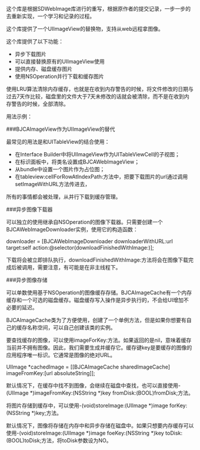 这个库是根据SDWebImage库进行的重写，根据原作者的提交记录，一步一步的去重新实现，一个学习和记录的过程。

这个库提供了一个UIImageView的替换物，支持从web远程拿图像。

这个库提供了以下功能：
- 异步下载图片
- 可以直接替换原有的UIImageView使用
- 提供内存、磁盘缓存图片
- 使用NSOperation并行下载和缓存图片

使用LRU算法清除内存缓存，也就是在收到内存警告的时候，将文件修改的日期与过去7天作比较，磁盘里的文件大于7天未修改的话就会被清除，而不是在收到内存警告的时候，全部清除。

用法示例：

###BJCAImageView作为UIImageView的替代

最常见的用法是和UITableView的结合使用：

- 在Interface Builder中将UIImageView作为UITableViewCell的子视图；
- 在标识面板中，将类名设置成BJCAWebImageView；
- 从bundle中设置一个图片作为占位图；
- 在tableview:cellForRowAtIndexPath:方法中，把要下载图片的url通过调用setImageWithURL方法传进去，

所有的事情都会被处理，从并行下载到缓存管理。

###异步图像下载器

可以独立的使用继承自NSOperation的图像下载器。只需要创建一个BJCAWebImageDownloader实例，使用它的构造函数：

downloader = [BJCAWebImageDownloader downloaderWithURL:url target:self action:@selector(downloadFinishedWithImage:)];

下载将会被立即排队执行，downloadFinishedWithImage:方法将会在图像下载完成后被调用，需要注意，有可能是在非主线程下。

###异步图像存储

可以单数使用基于NSOperation的图像缓存存储。BJCAImageCache有一个内存缓存和一个可选的磁盘缓存。磁盘缓存写入操作是异步执行的，不会给UI增加不必要的延迟。

BJCAImageCache类为了方便使用，创建了一个单例方法，但是如果你想要有自己的缓存名称空间，可以自己创建该类的实例。

要查找缓存的图像，可以使用imageForKey:方法。如果返回的是nil，意味着缓存当前并不拥有图像。因此，我们需要生成并缓存它。缓存键key是要缓存的图像的应用程序唯一标识。它通常是图像的绝对URL。

UIImage *cachedImage = [[BJCAImageCache sharedImageCache] imageFromKey:[url absoluteString]];

默认情况下，在缓存中找不到图像，会继续在磁盘中查找，也可以直接使用-(UIImage *)imageFromKey:(NSString *)key fromDisk:(BOOL)fromDisk;方法。

将图片存储到缓存中，可以使用-(void)storeImage:(UIImage *)image forKey:(NSString *)key;方法。

默认情况下，图像将存储在内存中和异步存储在磁盘中。如果只想要内存缓存可以使用-(void)storeImage:(UIImage *)image foeKey:(NSString *)key toDisk:(BOOL)toDisk;方法，将toDisk参数设为NO。




